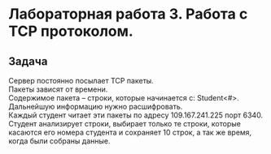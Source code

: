 # Лабораторная работа 3. Работа с TCP протоколом.
## Задача
Сервер постоянно посылает TCP пакеты. <br> 
Пакеты зависят от времени. <br> 
Содержимое пакета – строки, которые начинается с: Student<#>. <br> 
Дальнейшую информацию нужно расшифровать. <br>
Каждый студент читает эти пакеты по адресу 109.167.241.225 порт 6340. <br> 
Студент анализирует строки, выбирает только те строки, которые касаются его номера студента и сохраняет 10 строк, а так же время, когда были собраны данные.
